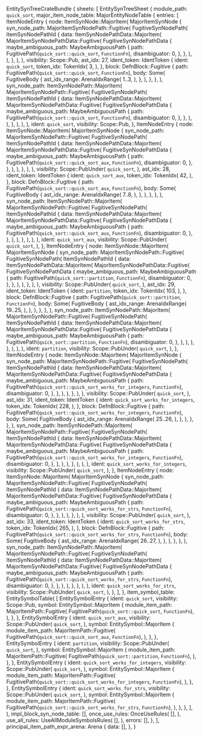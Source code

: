 EntitySynTreeCrateBundle {
    sheets: [
        EntitySynTreeSheet {
            module_path: `quick_sort`,
            major_item_node_table: MajorEntityNodeTable {
                entries: [
                    ItemNodeEntry {
                        node: ItemSynNode::MajorItem(
                            MajorItemSynNode {
                                syn_node_path: MajorItemSynNodePath::Fugitive(
                                    FugitiveSynNodePath(
                                        ItemSynNodePathId {
                                            data: ItemSynNodePathData::MajorItem(
                                                MajorItemSynNodePathData::Fugitive(
                                                    FugitiveSynNodePathData {
                                                        maybe_ambiguous_path: MaybeAmbiguousPath {
                                                            path: FugitivePath(`quick_sort::quick_sort`, `FunctionFn`),
                                                            disambiguator: 0,
                                                        },
                                                    },
                                                ),
                                            ),
                                        },
                                    ),
                                ),
                                visibility: Scope::Pub,
                                ast_idx: 27,
                                ident_token: IdentToken {
                                    ident: `quick_sort`,
                                    token_idx: TokenIdx(
                                        3,
                                    ),
                                },
                                block: DefnBlock::Fugitive {
                                    path: FugitivePath(`quick_sort::quick_sort`, `FunctionFn`),
                                    body: Some(
                                        FugitiveBody {
                                            ast_idx_range: ArenaIdxRange(
                                                1..3,
                                            ),
                                        },
                                    ),
                                },
                            },
                        ),
                        syn_node_path: ItemSynNodePath::MajorItem(
                            MajorItemSynNodePath::Fugitive(
                                FugitiveSynNodePath(
                                    ItemSynNodePathId {
                                        data: ItemSynNodePathData::MajorItem(
                                            MajorItemSynNodePathData::Fugitive(
                                                FugitiveSynNodePathData {
                                                    maybe_ambiguous_path: MaybeAmbiguousPath {
                                                        path: FugitivePath(`quick_sort::quick_sort`, `FunctionFn`),
                                                        disambiguator: 0,
                                                    },
                                                },
                                            ),
                                        ),
                                    },
                                ),
                            ),
                        ),
                        ident: `quick_sort`,
                        visibility: Scope::Pub,
                    },
                    ItemNodeEntry {
                        node: ItemSynNode::MajorItem(
                            MajorItemSynNode {
                                syn_node_path: MajorItemSynNodePath::Fugitive(
                                    FugitiveSynNodePath(
                                        ItemSynNodePathId {
                                            data: ItemSynNodePathData::MajorItem(
                                                MajorItemSynNodePathData::Fugitive(
                                                    FugitiveSynNodePathData {
                                                        maybe_ambiguous_path: MaybeAmbiguousPath {
                                                            path: FugitivePath(`quick_sort::quick_sort_aux`, `FunctionFn`),
                                                            disambiguator: 0,
                                                        },
                                                    },
                                                ),
                                            ),
                                        },
                                    ),
                                ),
                                visibility: Scope::PubUnder(
                                    `quick_sort`,
                                ),
                                ast_idx: 28,
                                ident_token: IdentToken {
                                    ident: `quick_sort_aux`,
                                    token_idx: TokenIdx(
                                        42,
                                    ),
                                },
                                block: DefnBlock::Fugitive {
                                    path: FugitivePath(`quick_sort::quick_sort_aux`, `FunctionFn`),
                                    body: Some(
                                        FugitiveBody {
                                            ast_idx_range: ArenaIdxRange(
                                                7..8,
                                            ),
                                        },
                                    ),
                                },
                            },
                        ),
                        syn_node_path: ItemSynNodePath::MajorItem(
                            MajorItemSynNodePath::Fugitive(
                                FugitiveSynNodePath(
                                    ItemSynNodePathId {
                                        data: ItemSynNodePathData::MajorItem(
                                            MajorItemSynNodePathData::Fugitive(
                                                FugitiveSynNodePathData {
                                                    maybe_ambiguous_path: MaybeAmbiguousPath {
                                                        path: FugitivePath(`quick_sort::quick_sort_aux`, `FunctionFn`),
                                                        disambiguator: 0,
                                                    },
                                                },
                                            ),
                                        ),
                                    },
                                ),
                            ),
                        ),
                        ident: `quick_sort_aux`,
                        visibility: Scope::PubUnder(
                            `quick_sort`,
                        ),
                    },
                    ItemNodeEntry {
                        node: ItemSynNode::MajorItem(
                            MajorItemSynNode {
                                syn_node_path: MajorItemSynNodePath::Fugitive(
                                    FugitiveSynNodePath(
                                        ItemSynNodePathId {
                                            data: ItemSynNodePathData::MajorItem(
                                                MajorItemSynNodePathData::Fugitive(
                                                    FugitiveSynNodePathData {
                                                        maybe_ambiguous_path: MaybeAmbiguousPath {
                                                            path: FugitivePath(`quick_sort::partition`, `FunctionFn`),
                                                            disambiguator: 0,
                                                        },
                                                    },
                                                ),
                                            ),
                                        },
                                    ),
                                ),
                                visibility: Scope::PubUnder(
                                    `quick_sort`,
                                ),
                                ast_idx: 29,
                                ident_token: IdentToken {
                                    ident: `partition`,
                                    token_idx: TokenIdx(
                                        103,
                                    ),
                                },
                                block: DefnBlock::Fugitive {
                                    path: FugitivePath(`quick_sort::partition`, `FunctionFn`),
                                    body: Some(
                                        FugitiveBody {
                                            ast_idx_range: ArenaIdxRange(
                                                19..25,
                                            ),
                                        },
                                    ),
                                },
                            },
                        ),
                        syn_node_path: ItemSynNodePath::MajorItem(
                            MajorItemSynNodePath::Fugitive(
                                FugitiveSynNodePath(
                                    ItemSynNodePathId {
                                        data: ItemSynNodePathData::MajorItem(
                                            MajorItemSynNodePathData::Fugitive(
                                                FugitiveSynNodePathData {
                                                    maybe_ambiguous_path: MaybeAmbiguousPath {
                                                        path: FugitivePath(`quick_sort::partition`, `FunctionFn`),
                                                        disambiguator: 0,
                                                    },
                                                },
                                            ),
                                        ),
                                    },
                                ),
                            ),
                        ),
                        ident: `partition`,
                        visibility: Scope::PubUnder(
                            `quick_sort`,
                        ),
                    },
                    ItemNodeEntry {
                        node: ItemSynNode::MajorItem(
                            MajorItemSynNode {
                                syn_node_path: MajorItemSynNodePath::Fugitive(
                                    FugitiveSynNodePath(
                                        ItemSynNodePathId {
                                            data: ItemSynNodePathData::MajorItem(
                                                MajorItemSynNodePathData::Fugitive(
                                                    FugitiveSynNodePathData {
                                                        maybe_ambiguous_path: MaybeAmbiguousPath {
                                                            path: FugitivePath(`quick_sort::quick_sort_works_for_integers`, `FunctionFn`),
                                                            disambiguator: 0,
                                                        },
                                                    },
                                                ),
                                            ),
                                        },
                                    ),
                                ),
                                visibility: Scope::PubUnder(
                                    `quick_sort`,
                                ),
                                ast_idx: 31,
                                ident_token: IdentToken {
                                    ident: `quick_sort_works_for_integers`,
                                    token_idx: TokenIdx(
                                        228,
                                    ),
                                },
                                block: DefnBlock::Fugitive {
                                    path: FugitivePath(`quick_sort::quick_sort_works_for_integers`, `FunctionFn`),
                                    body: Some(
                                        FugitiveBody {
                                            ast_idx_range: ArenaIdxRange(
                                                25..26,
                                            ),
                                        },
                                    ),
                                },
                            },
                        ),
                        syn_node_path: ItemSynNodePath::MajorItem(
                            MajorItemSynNodePath::Fugitive(
                                FugitiveSynNodePath(
                                    ItemSynNodePathId {
                                        data: ItemSynNodePathData::MajorItem(
                                            MajorItemSynNodePathData::Fugitive(
                                                FugitiveSynNodePathData {
                                                    maybe_ambiguous_path: MaybeAmbiguousPath {
                                                        path: FugitivePath(`quick_sort::quick_sort_works_for_integers`, `FunctionFn`),
                                                        disambiguator: 0,
                                                    },
                                                },
                                            ),
                                        ),
                                    },
                                ),
                            ),
                        ),
                        ident: `quick_sort_works_for_integers`,
                        visibility: Scope::PubUnder(
                            `quick_sort`,
                        ),
                    },
                    ItemNodeEntry {
                        node: ItemSynNode::MajorItem(
                            MajorItemSynNode {
                                syn_node_path: MajorItemSynNodePath::Fugitive(
                                    FugitiveSynNodePath(
                                        ItemSynNodePathId {
                                            data: ItemSynNodePathData::MajorItem(
                                                MajorItemSynNodePathData::Fugitive(
                                                    FugitiveSynNodePathData {
                                                        maybe_ambiguous_path: MaybeAmbiguousPath {
                                                            path: FugitivePath(`quick_sort::quick_sort_works_for_strs`, `FunctionFn`),
                                                            disambiguator: 0,
                                                        },
                                                    },
                                                ),
                                            ),
                                        },
                                    ),
                                ),
                                visibility: Scope::PubUnder(
                                    `quick_sort`,
                                ),
                                ast_idx: 33,
                                ident_token: IdentToken {
                                    ident: `quick_sort_works_for_strs`,
                                    token_idx: TokenIdx(
                                        265,
                                    ),
                                },
                                block: DefnBlock::Fugitive {
                                    path: FugitivePath(`quick_sort::quick_sort_works_for_strs`, `FunctionFn`),
                                    body: Some(
                                        FugitiveBody {
                                            ast_idx_range: ArenaIdxRange(
                                                26..27,
                                            ),
                                        },
                                    ),
                                },
                            },
                        ),
                        syn_node_path: ItemSynNodePath::MajorItem(
                            MajorItemSynNodePath::Fugitive(
                                FugitiveSynNodePath(
                                    ItemSynNodePathId {
                                        data: ItemSynNodePathData::MajorItem(
                                            MajorItemSynNodePathData::Fugitive(
                                                FugitiveSynNodePathData {
                                                    maybe_ambiguous_path: MaybeAmbiguousPath {
                                                        path: FugitivePath(`quick_sort::quick_sort_works_for_strs`, `FunctionFn`),
                                                        disambiguator: 0,
                                                    },
                                                },
                                            ),
                                        ),
                                    },
                                ),
                            ),
                        ),
                        ident: `quick_sort_works_for_strs`,
                        visibility: Scope::PubUnder(
                            `quick_sort`,
                        ),
                    },
                ],
            },
            item_symbol_table: EntitySymbolTable(
                [
                    EntitySymbolEntry {
                        ident: `quick_sort`,
                        visibility: Scope::Pub,
                        symbol: EntitySymbol::MajorItem {
                            module_item_path: MajorItemPath::Fugitive(
                                FugitivePath(`quick_sort::quick_sort`, `FunctionFn`),
                            ),
                        },
                    },
                    EntitySymbolEntry {
                        ident: `quick_sort_aux`,
                        visibility: Scope::PubUnder(
                            `quick_sort`,
                        ),
                        symbol: EntitySymbol::MajorItem {
                            module_item_path: MajorItemPath::Fugitive(
                                FugitivePath(`quick_sort::quick_sort_aux`, `FunctionFn`),
                            ),
                        },
                    },
                    EntitySymbolEntry {
                        ident: `partition`,
                        visibility: Scope::PubUnder(
                            `quick_sort`,
                        ),
                        symbol: EntitySymbol::MajorItem {
                            module_item_path: MajorItemPath::Fugitive(
                                FugitivePath(`quick_sort::partition`, `FunctionFn`),
                            ),
                        },
                    },
                    EntitySymbolEntry {
                        ident: `quick_sort_works_for_integers`,
                        visibility: Scope::PubUnder(
                            `quick_sort`,
                        ),
                        symbol: EntitySymbol::MajorItem {
                            module_item_path: MajorItemPath::Fugitive(
                                FugitivePath(`quick_sort::quick_sort_works_for_integers`, `FunctionFn`),
                            ),
                        },
                    },
                    EntitySymbolEntry {
                        ident: `quick_sort_works_for_strs`,
                        visibility: Scope::PubUnder(
                            `quick_sort`,
                        ),
                        symbol: EntitySymbol::MajorItem {
                            module_item_path: MajorItemPath::Fugitive(
                                FugitivePath(`quick_sort::quick_sort_works_for_strs`, `FunctionFn`),
                            ),
                        },
                    },
                ],
            ),
            impl_block_syn_node_table: [],
            once_use_rules: OnceUseRules(
                [],
            ),
            use_all_rules: UseAllModuleSymbolsRules(
                [],
            ),
            errors: [],
        },
    ],
    principal_item_path_expr_arena: Arena {
        data: [],
    },
}